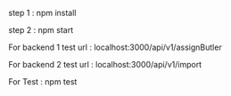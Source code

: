 
step 1 : npm install

step 2 : npm start

For backend 1 test
url : localhost:3000/api/v1/assignButler

For backend 2 test
url : localhost:3000/api/v1/import

For Test : npm test
